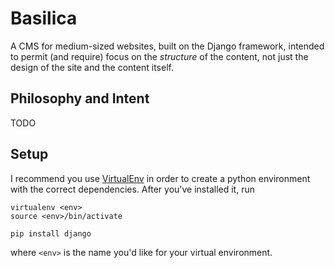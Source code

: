 # Basilica

A CMS for medium-sized websites, built on the Django framework, intended to permit (and require) focus on the *structure* of the content, not just the design of the site and the content itself.

## Philosophy and Intent

TODO

## Setup

I recommend you use [VirtualEnv](https://virtualenv.pypa.io/en/stable/) in order to create a python environment with the correct dependencies. After you've installed it, run

```
virtualenv <env>
source <env>/bin/activate

pip install django
```

where `<env>` is the name you'd like for your virtual environment.
